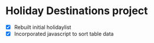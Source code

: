 # Holiday Destinations project
- [x] Rebuilt initial holidaylist
- [x] Incorporated javascript to sort table data
